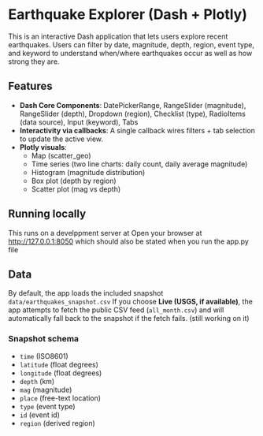# Earthquake Explorer (Dash + Plotly)


This is an interactive Dash application that lets users explore recent earthquakes.
Users can filter by date, magnitude, depth, region, event type, and keyword to understand when/where earthquakes occur as well as how strong they are.

## Features

- **Dash Core Components**: DatePickerRange, RangeSlider (magnitude), RangeSlider (depth), Dropdown (region), Checklist (type), RadioItems (data source), Input (keyword), Tabs
- **Interactivity via callbacks**: A single callback wires filters + tab selection to update the active view.
- **Plotly visuals**:
  - Map (scatter_geo)
  - Time series (two line charts: daily count, daily average magnitude)
  - Histogram (magnitude distribution)
  - Box plot (depth by region)
  - Scatter plot (mag vs depth)

## Running locally
This runs on a develppment server at Open your browser at http://127.0.0.1:8050 which should also be stated when you run the app.py file

## Data

By default, the app loads the included snapshot `data/earthquakes_snapshot.csv`
If you choose **Live (USGS, if available)**, the app attempts to fetch the public CSV feed
(`all_month.csv`) and will automatically fall back to the snapshot if the fetch fails. (still working on it)

### Snapshot schema

- `time` (ISO8601)
- `latitude` (float degrees)
- `longitude` (float degrees)
- `depth` (km)
- `mag` (magnitude)
- `place` (free-text location)
- `type` (event type)
- `id` (event id)
- `region` (derived region)
